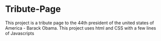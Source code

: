 # Tribute-Page
This project is a tribute page to the 44th president of the united states of America - Barack Obama. This project uses html and CSS with a few lines of Javascripts

